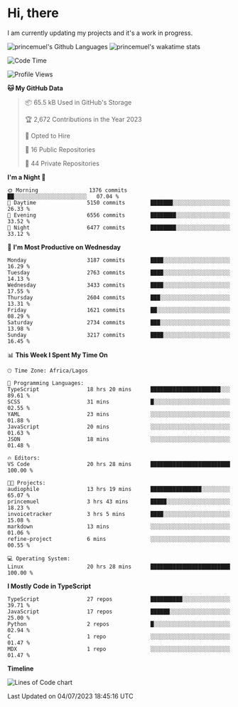 # Hi, there

I am currently updating my projects and it's a work in progress.

![princemuel's Github Languages](https://github-readme-stats.vercel.app/api/top-langs/?username=princemuel&text_color=586069&layout=compact&hide_border=true&title_color=0366d6&count_private=true&include_all_commits=true&theme=tokyonight&show_icons=true)
![princemuel's wakatime stats](https://github-readme-stats.vercel.app/api/wakatime?username=princemuel&text_color=586069&layout=compact&hide_border=true&title_color=0366d6&count_private=true&include_all_commits=true&theme=tokyonight&show_icons=true)

<!--START_SECTION:waka-->
![Code Time](http://img.shields.io/badge/Code%20Time-2%2C579%20hrs%2029%20mins-blue)

![Profile Views](http://img.shields.io/badge/Profile%20Views-88-blue)

**🐱 My GitHub Data** 

> 📦 65.5 kB Used in GitHub's Storage 
 > 
> 🏆 2,672 Contributions in the Year 2023
 > 
> 💼 Opted to Hire
 > 
> 📜 16 Public Repositories 
 > 
> 🔑 44 Private Repositories 
 > 
**I'm a Night 🦉** 

```text
🌞 Morning                1376 commits        ██░░░░░░░░░░░░░░░░░░░░░░░   07.04 % 
🌆 Daytime                5150 commits        ███████░░░░░░░░░░░░░░░░░░   26.33 % 
🌃 Evening                6556 commits        ████████░░░░░░░░░░░░░░░░░   33.52 % 
🌙 Night                  6477 commits        ████████░░░░░░░░░░░░░░░░░   33.12 % 
```
📅 **I'm Most Productive on Wednesday** 

```text
Monday                   3187 commits        ████░░░░░░░░░░░░░░░░░░░░░   16.29 % 
Tuesday                  2763 commits        ████░░░░░░░░░░░░░░░░░░░░░   14.13 % 
Wednesday                3433 commits        ████░░░░░░░░░░░░░░░░░░░░░   17.55 % 
Thursday                 2604 commits        ███░░░░░░░░░░░░░░░░░░░░░░   13.31 % 
Friday                   1621 commits        ██░░░░░░░░░░░░░░░░░░░░░░░   08.29 % 
Saturday                 2734 commits        ███░░░░░░░░░░░░░░░░░░░░░░   13.98 % 
Sunday                   3217 commits        ████░░░░░░░░░░░░░░░░░░░░░   16.45 % 
```


📊 **This Week I Spent My Time On** 

```text
🕑︎ Time Zone: Africa/Lagos

💬 Programming Languages: 
TypeScript               18 hrs 20 mins      ██████████████████████░░░   89.61 % 
SCSS                     31 mins             █░░░░░░░░░░░░░░░░░░░░░░░░   02.55 % 
YAML                     23 mins             ░░░░░░░░░░░░░░░░░░░░░░░░░   01.88 % 
JavaScript               20 mins             ░░░░░░░░░░░░░░░░░░░░░░░░░   01.63 % 
JSON                     18 mins             ░░░░░░░░░░░░░░░░░░░░░░░░░   01.48 % 

🔥 Editors: 
VS Code                  20 hrs 28 mins      █████████████████████████   100.00 % 

🐱‍💻 Projects: 
audiophile               13 hrs 19 mins      ████████████████░░░░░░░░░   65.07 % 
princemuel               3 hrs 43 mins       █████░░░░░░░░░░░░░░░░░░░░   18.23 % 
invoicetracker           3 hrs 5 mins        ████░░░░░░░░░░░░░░░░░░░░░   15.08 % 
markdown                 13 mins             ░░░░░░░░░░░░░░░░░░░░░░░░░   01.06 % 
refine-project           6 mins              ░░░░░░░░░░░░░░░░░░░░░░░░░   00.55 % 

💻 Operating System: 
Linux                    20 hrs 28 mins      █████████████████████████   100.00 % 
```

**I Mostly Code in TypeScript** 

```text
TypeScript               27 repos            ██████████░░░░░░░░░░░░░░░   39.71 % 
JavaScript               17 repos            ██████░░░░░░░░░░░░░░░░░░░   25.00 % 
Python                   2 repos             █░░░░░░░░░░░░░░░░░░░░░░░░   02.94 % 
C                        1 repo              ░░░░░░░░░░░░░░░░░░░░░░░░░   01.47 % 
MDX                      1 repo              ░░░░░░░░░░░░░░░░░░░░░░░░░   01.47 % 
```



**Timeline**

![Lines of Code chart](https://raw.githubusercontent.com/princemuel/princemuel/main/assets/bar_graph.png)


 Last Updated on 04/07/2023 18:45:16 UTC
<!--END_SECTION:waka-->
